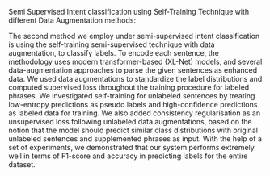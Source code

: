 Semi Supervised Intent classification using Self-Training Technique with different Data Augmentation methods:


The second method we employ under semi-supervised intent classification is using the self-training semi-supervised technique with data augmentation, to classify labels. To encode each sentence, the methodology uses modern transformer-based (XL-Net) models, and several data-augmentation approaches to parse the given sentences as enhanced data. We used data augmentations to standardize the label distributions and computed supervised loss throughout the training procedure for labeled phrases. We investigated self-training for unlabeled sentences by treating low-entropy predictions as pseudo labels and high-confidence predictions as labeled data for training. We also added consistency regularisation as an unsupervised loss following unlabeled data augmentations, based on the notion that the model should predict similar class distributions with original unlabeled sentences and supplemented phrases as input. With the help of a set of experiments, we demonstrated that our system performs extremely well in terms of F1-score and accuracy in predicting labels for the entire dataset.
